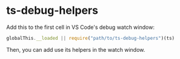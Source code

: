 # ts-debug-helpers

Add this to the first cell in VS Code's debug watch window:

```ts
globalThis.__loaded || require("path/to/ts-debug-helpers")(ts)
```

Then, you can add use its helpers in the watch window.
